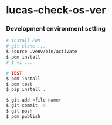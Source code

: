 # lucas-check-os-ver

### Development environment setting
```bash
# install PDM
# git clone ...
$ source .venv/bin/activate
$ pdm install
# $ vi ...

# TEST
$ pdm install
$ pdm test
$ pip install . 

$ git add <file-name>
$ git commit -a
$ git push
$ pdm publish

```

